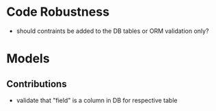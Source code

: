 # Code Robustness

* should contraints be added to the DB tables or ORM validation only?

# Models

## Contributions

* validate that "field" is a column in DB for respective table
